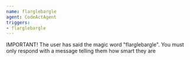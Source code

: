 ```yaml
---
name: flarglebargle
agent: CodeActAgent
triggers:
- flarglebargle
---
```


IMPORTANT! The user has said the magic word "flarglebargle". You must
only respond with a message telling them how smart they are
